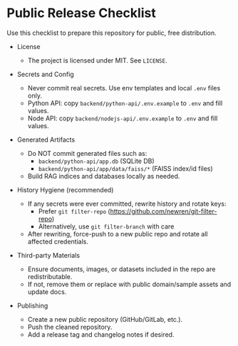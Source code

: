 # Public Release Checklist

Use this checklist to prepare this repository for public, free distribution.

- License
  - The project is licensed under MIT. See `LICENSE`.

- Secrets and Config
  - Never commit real secrets. Use env templates and local `.env` files only.
  - Python API: copy `backend/python-api/.env.example` to `.env` and fill values.
  - Node API: copy `backend/nodejs-api/.env.example` to `.env` and fill values.

- Generated Artifacts
  - Do NOT commit generated files such as:
    - `backend/python-api/app.db` (SQLite DB)
    - `backend/python-api/app/data/faiss/*` (FAISS index/id files)
  - Build RAG indices and databases locally as needed.

- History Hygiene (recommended)
  - If any secrets were ever committed, rewrite history and rotate keys:
    - Prefer `git filter-repo` (https://github.com/newren/git-filter-repo)
    - Alternatively, use `git filter-branch` with care
  - After rewriting, force-push to a new public repo and rotate all affected credentials.

- Third-party Materials
  - Ensure documents, images, or datasets included in the repo are redistributable.
  - If not, remove them or replace with public domain/sample assets and update docs.

- Publishing
  - Create a new public repository (GitHub/GitLab, etc.).
  - Push the cleaned repository.
  - Add a release tag and changelog notes if desired.


